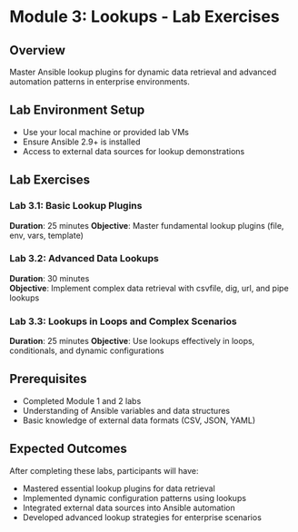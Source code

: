 # Module 3: Lookups - Lab Exercises

## Overview
Master Ansible lookup plugins for dynamic data retrieval and advanced automation patterns in enterprise environments.

## Lab Environment Setup
- Use your local machine or provided lab VMs
- Ensure Ansible 2.9+ is installed
- Access to external data sources for lookup demonstrations

## Lab Exercises

### Lab 3.1: Basic Lookup Plugins
**Duration**: 25 minutes
**Objective**: Master fundamental lookup plugins (file, env, vars, template)

### Lab 3.2: Advanced Data Lookups
**Duration**: 30 minutes  
**Objective**: Implement complex data retrieval with csvfile, dig, url, and pipe lookups

### Lab 3.3: Lookups in Loops and Complex Scenarios
**Duration**: 25 minutes
**Objective**: Use lookups effectively in loops, conditionals, and dynamic configurations

## Prerequisites
- Completed Module 1 and 2 labs
- Understanding of Ansible variables and data structures
- Basic knowledge of external data formats (CSV, JSON, YAML)

## Expected Outcomes
After completing these labs, participants will have:
- Mastered essential lookup plugins for data retrieval
- Implemented dynamic configuration patterns using lookups
- Integrated external data sources into Ansible automation
- Developed advanced lookup strategies for enterprise scenarios
